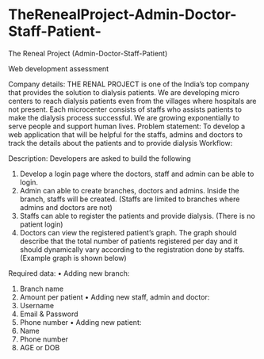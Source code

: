 # TheRenealProject-Admin-Doctor-Staff-Patient-
The Reneal Project (Admin-Doctor-Staff-Patient) 


Web development assessment

Company details:
THE RENAL PROJECT is one of the India’s top company that provides the solution to dialysis patients. We are developing micro centers to reach dialysis patients even from the villages where hospitals are not present. Each microcenter consists of staffs who assists patients to make the dialysis process successful. We are growing exponentially to serve people and support human lives.
Problem statement:
To develop a web application that will be helpful for the staffs, admins and doctors to track the details about the patients and to provide dialysis
Workflow:
 
Description:
Developers are asked to build the following 
1.	Develop a login page where the doctors, staff and admin can be able to login.
2.	Admin can able to create branches, doctors and admins. Inside the branch, staffs will be created. (Staffs are limited to branches where admins and doctors are not)
3.	Staffs can able to register the patients and provide dialysis. (There is no patient login)
4.	Doctors can view the registered patient’s graph. The graph should describe that the total number of patients registered per day and it should dynamically vary according to the registration done by staffs. (Example graph is shown below)
 

Required data:
•	Adding new branch:
1.	Branch name
2.	Amount per patient
•	Adding new staff, admin and doctor:
1.	Username
2.	Email & Password
3.	Phone number
•	Adding new patient:
1.	Name
2.	Phone number
3.	AGE or DOB


